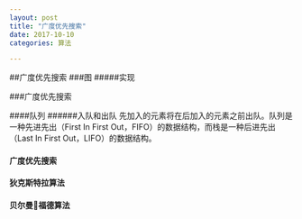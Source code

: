 ```yaml
---
layout: post
title: "广度优先搜索"
date: 2017-10-10
categories: 算法

---
```

##广度优先搜索
###图
#####实现

###广度优先搜索

####队列
######入队和出队
先加入的元素将在后加入的元素之前出队。队列是一种先进先出（First In First Out，FIFO）的数据结构，而栈是一种后进先出（Last In First Out，LIFO）的数据结构。

#### 广度优先搜索

#### 狄克斯特拉算法

#### 贝尔曼福德算法
